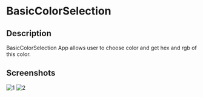 # BasicColorSelection
 ## Description
 BasicColorSelection App allows user to choose color and get hex and rgb of this color.
## Screenshots
![1](https://github.com/khrystyna2210/BasicColorSelection/assets/34044397/c622e9c3-cabf-4dae-8048-1023d61cf33f)
![2](https://github.com/khrystyna2210/BasicColorSelection/assets/34044397/4884ded7-f9eb-46a4-a4f9-ab964b615620)
